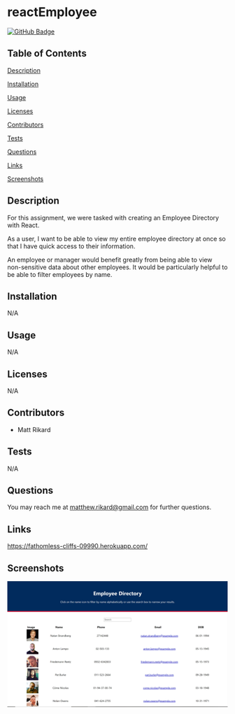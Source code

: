 # reactEmployee


[![GitHub Badge](https://img.shields.io/badge/GitHub-Profile-blue?style=for-the-badge&logo=appveyor)](https://github.com/madhatter2084)


## Table of Contents


[Description](#Description)

[Installation](#Installation)

[Usage](#Usage)

[Licenses](#Licenses)

[Contributors](#Contributors)

[Tests](#Tests)

[Questions](#Questions)

[Links](#Links)

[Screenshots](#Screenshots)

## Description

For this assignment, we were tasked with creating an Employee Directory with React.

As a user, I want to be able to view my entire employee directory at once so that I have quick access to their information.

An employee or manager would benefit greatly from being able to view non-sensitive data about other employees. It would be particularly helpful to be able to filter employees by name.

## Installation

N/A

## Usage

N/A

## Licenses

N/A


## Contributors

- Matt Rikard

## Tests

N/A

## Questions

You may reach me at matthew.rikard@gmail.com for further questions.

## Links

https://fathomless-cliffs-09990.herokuapp.com/

## Screenshots
![ss1](./public/ss1.jpg)
